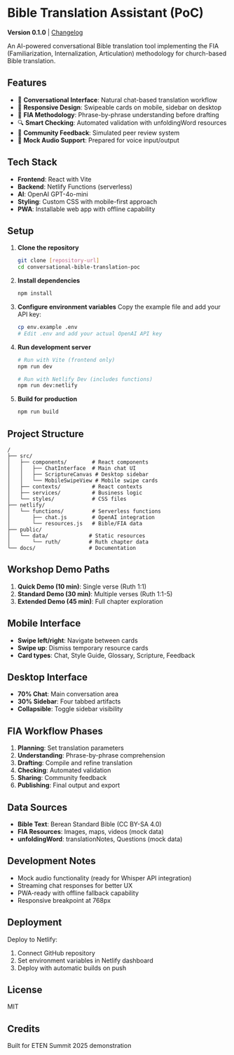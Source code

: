 # Bible Translation Assistant (PoC)

**Version 0.1.0** | [Changelog](./CHANGELOG.md)

An AI-powered conversational Bible translation tool implementing the FIA (Familiarization, Internalization, Articulation) methodology for church-based Bible translation.

## Features

- 🎯 **Conversational Interface**: Natural chat-based translation workflow
- 📱 **Responsive Design**: Swipeable cards on mobile, sidebar on desktop
- 📖 **FIA Methodology**: Phrase-by-phrase understanding before drafting
- 🔍 **Smart Checking**: Automated validation with unfoldingWord resources
- 💬 **Community Feedback**: Simulated peer review system
- 🎤 **Mock Audio Support**: Prepared for voice input/output

## Tech Stack

- **Frontend**: React with Vite
- **Backend**: Netlify Functions (serverless)
- **AI**: OpenAI GPT-4o-mini
- **Styling**: Custom CSS with mobile-first approach
- **PWA**: Installable web app with offline capability

## Setup

1. **Clone the repository**

   ```bash
   git clone [repository-url]
   cd conversational-bible-translation-poc
   ```

2. **Install dependencies**

   ```bash
   npm install
   ```

3. **Configure environment variables**
   Copy the example file and add your API key:

   ```bash
   cp env.example .env
   # Edit .env and add your actual OpenAI API key
   ```

4. **Run development server**

   ```bash
   # Run with Vite (frontend only)
   npm run dev

   # Run with Netlify Dev (includes functions)
   npm run dev:netlify
   ```

5. **Build for production**
   ```bash
   npm run build
   ```

## Project Structure

```
/
├── src/
│   ├── components/        # React components
│   │   ├── ChatInterface  # Main chat UI
│   │   ├── ScriptureCanvas # Desktop sidebar
│   │   └── MobileSwipeView # Mobile swipe cards
│   ├── contexts/          # React contexts
│   ├── services/          # Business logic
│   └── styles/            # CSS files
├── netlify/
│   └── functions/         # Serverless functions
│       ├── chat.js        # OpenAI integration
│       └── resources.js   # Bible/FIA data
├── public/
│   └── data/             # Static resources
│       └── ruth/         # Ruth chapter data
└── docs/                 # Documentation

```

## Workshop Demo Paths

1. **Quick Demo (10 min)**: Single verse (Ruth 1:1)
2. **Standard Demo (30 min)**: Multiple verses (Ruth 1:1-5)
3. **Extended Demo (45 min)**: Full chapter exploration

## Mobile Interface

- **Swipe left/right**: Navigate between cards
- **Swipe up**: Dismiss temporary resource cards
- **Card types**: Chat, Style Guide, Glossary, Scripture, Feedback

## Desktop Interface

- **70% Chat**: Main conversation area
- **30% Sidebar**: Four tabbed artifacts
- **Collapsible**: Toggle sidebar visibility

## FIA Workflow Phases

1. **Planning**: Set translation parameters
2. **Understanding**: Phrase-by-phrase comprehension
3. **Drafting**: Compile and refine translation
4. **Checking**: Automated validation
5. **Sharing**: Community feedback
6. **Publishing**: Final output and export

## Data Sources

- **Bible Text**: Berean Standard Bible (CC BY-SA 4.0)
- **FIA Resources**: Images, maps, videos (mock data)
- **unfoldingWord**: translationNotes, Questions (mock data)

## Development Notes

- Mock audio functionality (ready for Whisper API integration)
- Streaming chat responses for better UX
- PWA-ready with offline fallback capability
- Responsive breakpoint at 768px

## Deployment

Deploy to Netlify:

1. Connect GitHub repository
2. Set environment variables in Netlify dashboard
3. Deploy with automatic builds on push

## License

MIT

## Credits

Built for ETEN Summit 2025 demonstration
